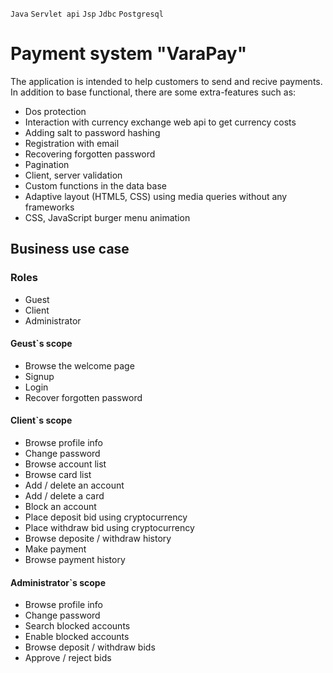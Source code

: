 `Java` `Servlet api` `Jsp` `Jdbc` `Postgresql`

# Payment system "VaraPay"
The application is intended to help customers to send and recive payments. In addition to base functional, there are some extra-features such as:
- Dos protection
- Interaction with currency exchange web api to get currency costs
- Adding salt to password hashing
- Registration with email
- Recovering forgotten password
- Pagination
- Client, server validation
- Custom functions in the data base
- Adaptive layout (HTML5, CSS) using media queries without any frameworks
- CSS, JavaScript burger menu animation
## Business use case
### Roles
- Guest
- Client
- Administrator
#### Geust`s scope
- Browse the welcome page
- Signup
- Login
- Recover forgotten password
#### Client`s scope
- Browse profile info
- Change password
- Browse account list
- Browse card list
- Add / delete an account
- Add / delete a card
- Block an account
- Place deposit bid using cryptocurrency
- Place withdraw bid using cryptocurrency
- Browse deposite / withdraw history
- Make payment
- Browse payment history
#### Administrator`s scope
- Browse profile info
- Change password
- Search blocked accounts
- Enable blocked accounts
- Browse deposit / withdraw bids
- Approve / reject bids
